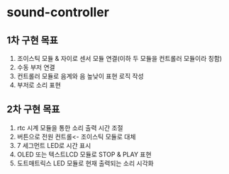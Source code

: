 # sound-controller

## 1차 구현 목표
1. 조이스틱 모듈 & 자이로 센서 모듈 연결(이하 두 모듈을 컨트롤러 모듈이라 칭함)
2. 수동 부저 연결
3. 컨트롤러 모듈로 음계와 음 높낮이 표현 로직 작성
4. 부저로 소리 표현
## 2차 구현 목표
1. rtc 시계 모듈을 통한 소리 출력 시간 조절
2. 버튼으로 전원 컨트롤<- 조이스틱 모듈로 대체
3. 7 세그먼트 LED로 시간 표시
4. OLED 또는 텍스트LCD 모듈로 STOP & PLAY 표현
5. 도트매트릭스 LED 모듈로 현재 출력되는 소리 시각화
